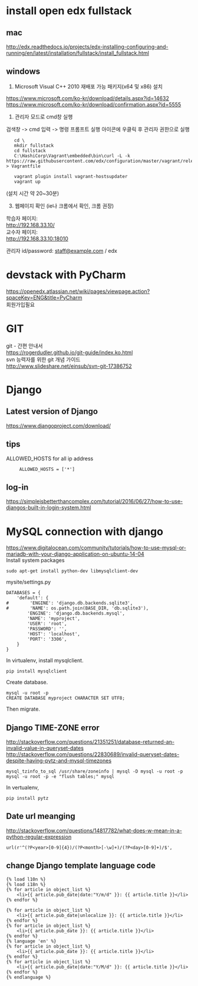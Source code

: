 
# install open edx fullstack

## mac
http://edx.readthedocs.io/projects/edx-installing-configuring-and-running/en/latest/installation/fullstack/install_fullstack.html  

windows
-------
1. Microsoft Visual C++ 2010 재배포 가능 패키지(x64 및 x86)  설치

 https://www.microsoft.com/ko-kr/download/details.aspx?id=14632  
 https://www.microsoft.com/ko-kr/download/confirmation.aspx?id=5555  

1. 관리자 모드로 cmd창 실행

  검색창 -> cmd 입력 -> 명령 프롬프트 실행 아이콘에 우클릭 후 관리자 권한으로 실행  

       cd \  
       mkdir fullstack  
       cd fullstack  
       C:\HashiCorp\Vagrant\embedded\bin\curl -L -k https://raw.githubusercontent.com/edx/configuration/master/vagrant/release/fullstack/Vagrantfile > Vagrantfile  

       vagrant plugin install vagrant-hostsupdater  
       vagrant up  

  (설치 시간 약 20~30분)  

3. 웹페이지 확인 (ie나 크롬에서 확인, 크롬 권장)

  학습자 페이지:  
  http://192.168.33.10/  
  교수자 페이지:  
  http://192.168.33.10:18010  

  관리자 id/password: staff@example.com  / edx  

# devstack with PyCharm

https://openedx.atlassian.net/wiki/pages/viewpage.action?spaceKey=ENG&title=PyCharm  
회원가입필요

# GIT
git - 간편 안내서  
https://rogerdudler.github.io/git-guide/index.ko.html  
svn 능력자를 위한 git 개념 가이드  
http://www.slideshare.net/einsub/svn-git-17386752  

# Django
## Latest version of Django
https://www.djangoproject.com/download/  

## tips
ALLOWED_HOSTS for all ip address  

         ALLOWED_HOSTS = ['*']

## log-in
https://simpleisbetterthancomplex.com/tutorial/2016/06/27/how-to-use-djangos-built-in-login-system.html  

# MySQL connection with django
https://www.digitalocean.com/community/tutorials/how-to-use-mysql-or-mariadb-with-your-django-application-on-ubuntu-14-04  
Install system packages  

    sudo apt-get install python-dev libmysqlclient-dev

mysite/settings.py

    DATABASES = {
        'default': {
    #        'ENGINE': 'django.db.backends.sqlite3',
    #        'NAME': os.path.join(BASE_DIR, 'db.sqlite3'),
            'ENGINE': 'django.db.backends.mysql',
            'NAME': 'myproject',
            'USER': 'root',
            'PASSWORD': '',
            'HOST': 'localhost',
            'PORT': '3306',
        }
    }

In virtualenv, install mysqlclient.

    pip install mysqlclient

Create database.

    mysql -u root -p
    CREATE DATABASE myproject CHARACTER SET UTF8;

Then migrate. 

## Django TIME-ZONE error
http://stackoverflow.com/questions/21351251/database-returned-an-invalid-value-in-queryset-dates  
http://stackoverflow.com/questions/22830689/invalid-queryset-dates-despite-having-pytz-and-mysql-timezones

    mysql_tzinfo_to_sql /usr/share/zoneinfo | mysql -D mysql -u root -p
    mysql -u root -p -e "flush tables;" mysql 

In vertualenv,

    pip install pytz

## Date url meanging
http://stackoverflow.com/questions/14817782/what-does-w-mean-in-a-python-regular-expression  

    url(r'^(?P<year>[0-9]{4})/(?P<month>[-\w]+)/(?P<day>[0-9]+)/$',
    
## change Django template language code

    {% load l10n %}
    {% load i18n %}
    {% for article in object_list %}
        <li>{{ article.pub_date|date:"Y/m/d" }}: {{ article.title }}</li>
    {% endfor %}

    {% for article in object_list %}
        <li>{{ article.pub_date|unlocalize }}: {{ article.title }}</li>
    {% endfor %}
    {% for article in object_list %}
        <li>{{ article.pub_date }}: {{ article.title }}</li>
    {% endfor %}
    {% language 'en' %}
    {% for article in object_list %}
        <li>{{ article.pub_date }}: {{ article.title }}</li>
    {% endfor %}
    {% for article in object_list %}
        <li>{{ article.pub_date|date:"Y/M/d" }}: {{ article.title }}</li>
    {% endfor %}
    {% endlanguage %}
